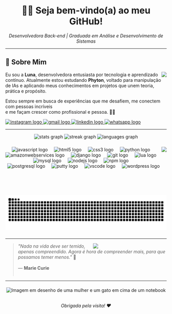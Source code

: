 <h1 align="center"> 👩‍💻 Seja bem-vindo(a) ao meu GitHub! </h1> 
<p align="center"><i>Desenvolvedora Back-end | Graduada em Análise e Desenvolvimento de Sistemas</i></p>

---

## 🌟 Sobre Mim


<img align="right" height="150" src="https://user-images.githubusercontent.com/74038190/212747903-e9bdf048-2dc8-41f9-b973-0e72ff07bfba.gif"  />

<div align="left" >
  
Eu sou a **Luna**, desenvolvedora entusiasta por tecnologia e aprendizado contínuo. Atualmente estou estudando **Phyton**, voltado para manipulação de IAs e aplicando meus conhecimentos em projetos
que unem teoria, prática e propósito.

Estou sempre em busca de experiências que me desafiem, me conectem com pessoas incríveis 
<br>
e me façam crescer como profissional e pessoa. 🤝✨

</div>

<div align="left">
  <a href="https://portfolio-2-swart-tau.vercel.app/">
  <img src="https://img.shields.io/static/v1?message=Instagram&logo=instagram&label=&color=E4405F&logoColor=white&labelColor=&style=for-the-badge" height="35" alt="instagram logo"  />
  </a>
  <a href="https://portfolio-2-swart-tau.vercel.app/">
  <img src="https://img.shields.io/static/v1?message=Gmail&logo=gmail&label=&color=D14836&logoColor=white&labelColor=&style=for-the-badge" height="35" alt="gmail logo"  />
  </a>
  <a href="https://portfolio-2-swart-tau.vercel.app/">
  <img src="https://img.shields.io/static/v1?message=LinkedIn&logo=linkedin&label=&color=0077B5&logoColor=white&labelColor=&style=for-the-badge" height="35" alt="linkedin logo"  />
  </a>
  <a href="https://portfolio-2-swart-tau.vercel.app/">
  <img src="https://img.shields.io/static/v1?message=Whatsapp&logo=whatsapp&label=&color=25D366&logoColor=white&labelColor=&style=for-the-badge" height="35" alt="whatsapp logo"  />
  </a>
</div>

---

<div align="center">
  <img src="https://github-readme-stats.vercel.app/api?username=FasesDaLunaAurora&hide_title=false&hide_rank=false&show_icons=true&include_all_commits=true&count_private=true&disable_animations=false&theme=jolly&locale=en&hide_border=false" height="137" alt="stats graph"  />
 <img src="https://streak-stats.demolab.com?user=FasesDaLunaAurora&locale=en&mode=weekly&theme=jolly&hide_border=false&border_radius=6" height="137" alt="streak graph"  />
<img src="https://github-readme-stats.vercel.app/api/top-langs?username=FasesDaLunaAurora&locale=en&hide_title=false&layout=compact&card_width=320&langs_count=8&theme=jolly&hide_border=false" height="137" alt="languages graph"  />
</div>

###

<img align="right" height="150" src="https://user-images.githubusercontent.com/74038190/212284145-bf2c01a8-c448-4f1a-b911-996024c84606.gif"  />

###

<div align="center">
  <img src="https://cdn.jsdelivr.net/gh/devicons/devicon/icons/javascript/javascript-original.svg" height="50" alt="javascript logo"  />
  <img width="12" />
  <img src="https://cdn.jsdelivr.net/gh/devicons/devicon/icons/html5/html5-original.svg" height="50" alt="html5 logo"  />
  <img width="12" />
  <img src="https://cdn.jsdelivr.net/gh/devicons/devicon/icons/css3/css3-original.svg" height="50" alt="css3 logo"  />
  <img width="12" />
  <img src="https://cdn.jsdelivr.net/gh/devicons/devicon/icons/python/python-original.svg" height="50" alt="python logo"  />
  <img width="12" />
  <img src="https://cdn.jsdelivr.net/gh/devicons/devicon/icons/amazonwebservices/amazonwebservices-line-wordmark.svg" height="50" alt="amazonwebservices logo"  />
  <img width="12" />
  <img src="https://cdn.jsdelivr.net/gh/devicons/devicon/icons/django/django-plain.svg" height="50" alt="django logo"  />
  <img width="12" />
  <img src="https://cdn.jsdelivr.net/gh/devicons/devicon/icons/git/git-original.svg" height="50" alt="git logo"  />
  <img width="12" />
  <img src="https://cdn.jsdelivr.net/gh/devicons/devicon/icons/lua/lua-original.svg" height="50" alt="lua logo"  />
  <img width="12" />
  <img src="https://cdn.jsdelivr.net/gh/devicons/devicon/icons/mysql/mysql-original.svg" height="50" alt="mysql logo"  />
  <img width="12" />
  <img src="https://cdn.jsdelivr.net/gh/devicons/devicon/icons/nodejs/nodejs-original.svg" height="50" alt="nodejs logo"  />
  <img width="12" />
  <img src="https://cdn.jsdelivr.net/gh/devicons/devicon/icons/npm/npm-original-wordmark.svg" height="50" alt="npm logo"  />
  <img width="12" />
  <br>
  <img src="https://cdn.jsdelivr.net/gh/devicons/devicon/icons/postgresql/postgresql-original.svg" height="50" alt="postgresql logo"  />
  <img width="12" />
  <img src="https://cdn.jsdelivr.net/gh/devicons/devicon/icons/putty/putty-original.svg" height="50" alt="putty logo"  />
  <img width="12" />
  <img src="https://cdn.jsdelivr.net/gh/devicons/devicon/icons/vscode/vscode-original.svg" height="50" alt="vscode logo"  />
  <img width="12" />
  <img src="https://cdn.jsdelivr.net/gh/devicons/devicon/icons/wordpress/wordpress-original.svg" height="50" alt="wordpress logo"  />
</div>

###

<br clear="both">

<img src="https://raw.githubusercontent.com/FasesDaLunaAurora/FasesDaLunaAurora/output/snake.svg" alt="Snake animation" />

###

---

<img src="https://github.com/Anmol-Baranwal/Cool-GIFs-For-GitHub/assets/74038190/7d484dc9-68a9-4ee6-a767-aea59035c12d" width="230" align="right">

<div align="left" >
  
> _"Nada na vida deve ser temido, apenas compreendido. Agora é hora de compreender mais, para que possamos temer menos."_ 🧠
> <br><br>
> — **Marie Curie**
> <br><br>

</div>

---

<div align="center">
  <img align="middle" src="https://user-images.githubusercontent.com/74038190/221352975-94759904-aa4c-4032-a8ab-b546efb9c478.gif" width="550" alt="Imagem em desenho de uma mulher e um gato em cima de um notebook" />
</div>
<br>
<p align="center"><i>Obrigada pela visita! ❤️</i></p>
 
 

